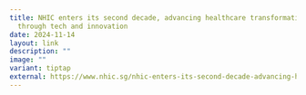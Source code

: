 ```yaml
---
title: NHIC enters its second decade, advancing healthcare transformation
  through tech and innovation
date: 2024-11-14
layout: link
description: ""
image: ""
variant: tiptap
external: https://www.nhic.sg/nhic-enters-its-second-decade-advancing-healthcare-transformation-through-tech-and-innovation/
---
```


